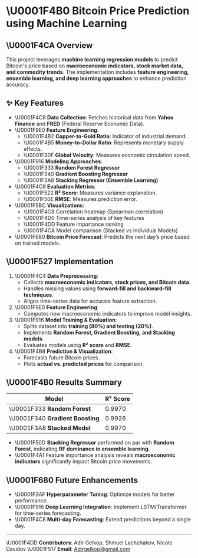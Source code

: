 # \U0001F4B0 Bitcoin Price Prediction using Machine Learning

## \U0001F4CA Overview
This project leverages **machine learning regression models** to predict Bitcoin's price based on **macroeconomic indicators, stock market data, and commodity trends**. The implementation includes **feature engineering, ensemble learning, and deep learning approaches** to enhance prediction accuracy.

## ✨ Key Features
- \U0001F4C8 **Data Collection**: Fetches historical data from **Yahoo Finance** and **FRED** (Federal Reserve Economic Data).
- \U0001F9E0 **Feature Engineering**:
  - \U0001F4B2 **Copper-to-Gold Ratio**: Indicator of industrial demand.
  - \U0001F4B5 **Money-to-Dollar Ratio**: Represents monetary supply effects.
  - \U0001F30F **Global Velocity**: Measures economic circulation speed.
- \U0001F916 **Modeling Approaches**:
  - \U0001F333 **Random Forest Regressor**
  - \U0001F340 **Gradient Boosting Regressor**
  - \U0001F3A8 **Stacking Regressor (Ensemble Learning)**
- \U0001F4C9 **Evaluation Metrics**:
  - \U0001F522 **R² Score**: Measures variance explanation.
  - \U0001F50E **RMSE**: Measures prediction error.
- \U0001F5BC **Visualizations**:
  - \U0001F4C8 Correlation heatmap (Spearman correlation)
  - \U0001F4D0 Time-series analysis of key features
  - \U0001F4DD Feature importance ranking
  - \U0001F4CA Model comparison (Stacked vs Individual Models)
- \U0001F680 **Bitcoin Price Forecast**: Predicts the next day’s price based on trained models.

## \U0001F527 Implementation
1. \U0001F4C4 **Data Preprocessing**:
   - Collects **macroeconomic indicators, stock prices, and Bitcoin data**.
   - Handles missing values using **forward-fill and backward-fill techniques**.
   - Aligns time-series data for accurate feature extraction.
2. \U0001F9E0 **Feature Engineering**:
   - Computes new macroeconomic indicators to improve model insights.
3. \U0001F916 **Model Training & Evaluation**:
   - Splits dataset into **training (80%) and testing (20%)**.
   - Implements **Random Forest, Gradient Boosting, and Stacking models**.
   - Evaluates models using **R² score** and **RMSE**.
4. \U0001F4B8 **Prediction & Visualization**:
   - Forecasts future Bitcoin prices.
   - Plots **actual vs. predicted prices** for comparison.

## \U0001F4B0 Results Summary
| Model | R² Score |
|--------|-----------|
| \U0001F333 **Random Forest** | 0.9970 |
| \U0001F340 **Gradient Boosting** | 0.9926 |
| \U0001F3A8 **Stacked Model** | 0.9970 |

- \U0001F50D **Stacking Regressor** performed on par with **Random Forest**, indicating **RF dominance in ensemble learning**.
- \U0001F4A1 Feature importance analysis reveals **macroeconomic indicators** significantly impact Bitcoin price movements.

## \U0001F680 Future Enhancements
- \U0001F3AF **Hyperparameter Tuning**: Optimize models for better performance.
- \U0001F916 **Deep Learning Integration**: Implement LSTM/Transformer for time-series forecasting.
- \U0001F4C8 **Multi-day Forecasting**: Extend predictions beyond a single day.

---
\U0001F4DD **Contributors**: Adir Gelkop, Shmuel Lachchakov, Nicole Davidov
\U0001F517 **Email**: Adirgelkop@gmail.com

